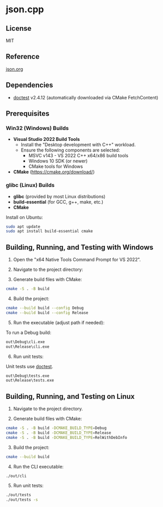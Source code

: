 # json.cpp

## License

MIT

## Reference

[json.org](http://json.org)

## Dependencies

- [doctest](https://github.com/doctest/doctest) v2.4.12 (automatically downloaded via CMake FetchContent)

## Prerequisites

### Win32 (Windows) Builds

- **Visual Studio 2022 Build Tools**
  - Install the "Desktop development with C++" workload.
  - Ensure the following components are selected:
    - MSVC v143 - VS 2022 C++ x64/x86 build tools
    - Windows 10 SDK (or newer)
    - CMake tools for Windows
- **CMake** (https://cmake.org/download/)

### glibc (Linux) Builds

- **glibc** (provided by most Linux distributions)
- **build-essential** (for GCC, g++, make, etc.)
- **CMake**

Install on Ubuntu:

```sh
sudo apt update
sudo apt install build-essential cmake
```

## Building, Running, and Testing with Windows

1. Open the "x64 Native Tools Command Prompt for VS 2022".

2. Navigate to the project directory:

3. Generate build files with CMake:

```sh
cmake -S . -B build
```

4. Build the project:

```sh
cmake --build build --config Debug
cmake --build build --config Release
```

5. Run the executable (adjust path if needed):

To run a Debug build:

```sh
out\Debug\cli.exe
out\Release\cli.exe
```

6. Run unit tests:

Unit tests use [doctest](https://github.com/doctest/doctest).

```sh
out\Debug\tests.exe
out\Release\tests.exe
```

## Building, Running, and Testing on Linux

1. Navigate to the project directory.

2. Generate build files with CMake:

```sh
cmake -S . -B build -DCMAKE_BUILD_TYPE=Debug
cmake -S . -B build -DCMAKE_BUILD_TYPE=Release
cmake -S . -B build -DCMAKE_BUILD_TYPE=RelWithDebInfo
```

3. Build the project:

```sh
cmake --build build
```

4. Run the CLI executable:

```sh
./out/cli
```

5. Run unit tests:

```sh
./out/tests
./out/tests -s
```
